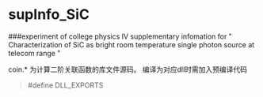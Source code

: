 # supInfo_SiC
###experiment of college physics IV
supplementary infomation for " Characterization of SiC as bright room temperature single photon source at telecom range "

coin.* 为计算二阶关联函数的库文件源码。
编译为对应dll时需加入预编译代码
>\#define DLL_EXPORTS

